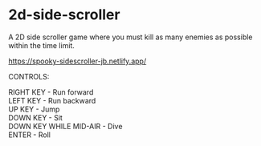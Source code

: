 # 2d-side-scroller
A 2D side scroller game where you must kill as many enemies as possible within the time limit.

https://spooky-sidescroller-jb.netlify.app/

CONTROLS: 

RIGHT KEY - Run forward <br/>
LEFT KEY - Run backward <br/>
UP KEY - Jump <br/>
DOWN KEY - Sit <br/>
DOWN KEY WHILE MID-AIR - Dive <br/>
ENTER - Roll <br/>
